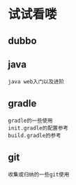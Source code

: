 # 试试看喽
## dubbo

## java
    java web入门以及进阶

## gradle
    gradle的一些使用
    init.gradle的配置参考
    build.gradle的参考

## git
    收集或归纳的一些git使用

